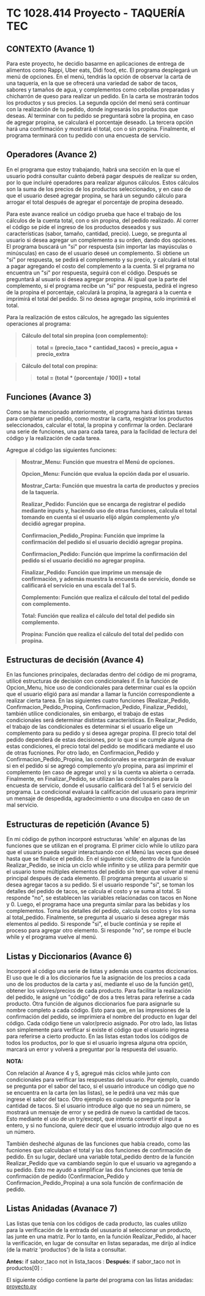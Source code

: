 # TC 1028.414 Proyecto - TAQUERÍA TEC
## CONTEXTO (Avance 1)
Para este proyecto, he decidio basarme en aplicaciones de entrega de alimentos como Rappi, Uber eats, Didi food, etc. El programa desplegará un menú de opciones. En el menú, tendrás la opción de observar la carta de una taquería, en la que se ofrecerá una variedad de sabor de tacos, sabores y tamaños de agua, y complementos como cebollas preparadas y chicharrón de queso para realizar un pedido. En la carta se mostrarán todos los productos y sus precios. La segunda opción del menú será continuar con la realización de tu pedido, donde ingresarás los productos que deseas. Al terminar con tu pedido se preguntará sobre la propina, en caso de agregar propina, se calculará el porcentaje deseado. La tercera opción hará una confirmación y mostrará el total, con o sin propina. Finalmente, el programa terminará con tu pedido con una encuesta de servicio.
## Operadores (Avance 2)
En el programa que estoy trabajando, habrá una sección en la que el usuario podrá consultar cuánto deberá pagar después de realizar su orden, por lo que incluiré operadores para realizar algunos cálculos. Estos cálculos son la suma de los precios de los productos seleccionados, y en caso de que el usuario deseé agregar propina, se hará un segundo cálculo para arrogar el total después de agregar el porcentaje de propina deseado.

Para este avance realicé un código prueba que hace el trabajo de los cálculos de la cuenta total, con o sin propina, del pedido realizado. Al correr el código se pide el ingreso de los productos deseados y sus características (sabor, tamaño, cantidad, precio). Luego, se pregunta al usuario si desea agregar un complemento a su orden, dando dos opciones. El programa buscará un "si" por respuesta (sin importar las mayúsculas o minúsculas) en caso de el usuario deseé un complemento. Si obtiene un "si" por respuesta, se pedirá el complemento y su precio, y calculará el total a pagar agregando el costo del complemento a la cuenta. Si el prgrama no encuentra un "si" por respuesta, seguirá con el código. Después se preguntará al usuario si desea agregar propina. Al igual que la parte del complemento, si el programa recibe un "si" por respuesta, pedirá el ingreso de la propina el porcentaje, calculará la propina, la agregará a la cuenta e imprimirá el total del pedido. Si no desea agregar propina, solo imprimirá el total.

Para la realización de estos cálculos, he agregado las siguientes operaciones al programa:

>**Cálculo del total sin propina (con complemento):**
>
>>**total = (precio_taco * cantidad_tacos) + precio_agua + precio_extra**

>**Cálculo del total con propina:**
>
>>**total = (total * (porcentaje / 100)) + total**

## Funciones (Avance 3)
Como se ha mencionado anteriormente, el programa hará distintas tareas para completar un pedido, como mostrar la carta, resgistrar los productos seleccionados, calcular el total, la propina y confirmar la orden. Declararé una serie de funciones, una para cada tarea, para la facilidad de lectura del código y la realización de cada tarea. 

Agregue al código las siguientes funciones:

>**Mostrar_Menu: Función que muestra el Menú de opciones.**
>
>**Opcion_Menu: Función que evalua la opción dada por el usuario.**
>
>**Mostrar_Carta: Función que muestra la carta de productos y precios de la taquería.**
>
>**Realizar_Pedido: Función que se encarga de registrar el pedido mediante inputs y, haciendo uso de otras funciones, calcula el total tomando en cuenta si el usuario elijó algún complemento y/o decidió agregar propina.**
>
>**Confirmacion_Pedido_Propina: Función que imprime la confirmación del pedido si el usuario decidió agregar propina.**
>
>**Confirmacion_Pedido: Función que imprime la confirmación del pedido si el usuario decidió no agregar propina.**
>
>**Finalizar_Pedido: Función que imprime un mensaje de confirmación, y además muestra la encuesta de servicio, donde se calificará el servicio en una escala del 1 al 5.**
>
>**Complemento: Función que realiza el cálculo del total del pedido con complemento.**
>
>**Total: Función que realiza el cálculo del total del pedido sin complemento.**
>
>**Propina: Función que realiza el cálculo del total del pedido con propina.**

## Estructuras de decisión (Avance 4)
En las funciones principales, declaradas dentro del código de mi programa, utilicé estructuras de decisión con condicionales if. En la función de Opcion_Menu, hice uso de condicionales para determinar cual es la opción que el usuario eligió para así mandar a llamar la función correspondiente a realizar cierta tarea. En las siguientes cuatro funciones (Realizar_Pedido, Confirmacion_Pedido_Propina, Confirmacion_Pedido, Finalizar_Pedido), también utilice condicionales, sin embargo, el trabajo de estas condicionales será determinar distintas características. En Realizar_Pedido, el trabajo de las condicionales es determinar si el usuario elige un complemento para su pedido y si desea agregar propina. El precio total del pedido dependerá de estas decisiones, por lo que si se cumple alguna de estas condiciones, el precio total del pedido se modificará mediante el uso de otras fucniones. Por otro lado, en Confirmacion_Pedido y Confirmacion_Pedido_Propina, las condicionales se encargarán de evaluar si en el pedido sí se agregó complemento y/o propina, para así imprimir el complemento (en caso de agregar uno) y si la cuenta va abierta o cerrada. Finalmente, en Finalizar_Pedido, se utilizan las condicionales para la encuesta de servicio, donde el ususario calificará del 1 al 5 el servicio del programa. La condicional evaluará la calificación del ususario para imprimir un mensaje de despedida, agradecimiento o una disculpa en caso de un mal servicio.

## Estructuras de repetición (Avance 5)
En mi código de python incorporé estructuras 'while' en algunas de las funciones que se utilizan en el programa. El primer ciclo while lo utilizo para que el usuario pueda seguir interactuando con el Menú las veces que deseé hasta que se finalice el pedido. En el siguiente ciclo, dentro de la función Realizar_Pedido, se inicia un ciclo while infinito y se utiliza para permitir que el usuario tome múltiples elementos del pedido sin tener que volver al menú principal después de cada elemento. El programa pregunta al usuario si desea agregar tacos a su pedido. Si el usuario responde "si", se toman los detalles del pedido de tacos, se calcula el costo y se suma al total. Si responde "no", se establecen las variables relacionadas con tacos en None y 0. Luego, el programa hace una pregunta similar para las bebidas y los complementos. Toma los detalles del pedido, calcula los costos y los suma al total_pedido. Finalmente, se pregunta al usuario si desea agregar más elementos al pedido. Si responde "si", el bucle continúa y se repite el proceso para agregar otro elemento. Si responde "no", se rompe el bucle while y el programa vuelve al menú.

## Listas y Diccionarios (Avance 6)
Incorporé al código una serie de listas y además unos cuantos diccionarios. El uso que le di a los diccionarios fue la asignación de los precios a cada uno de los productos de la carta y así, mediante el uso de la función get(), obtener los valores/precios de cada producto. Para facilitar la realización del pedido, le asigné un "código" de dos a tres letras para referirse a cada producto. Otra función de algunos diccionarios fue para asignarle su nombre completo a cada código. Esto para que, en las impresiones de la confirmación del pedido, se imprimiera el nombre del producto en lugar del código. Cada código tiene un valor/precio asignado. Por otro lado, las listas son simplemente para verificar si existe el código que el usuario ingresa para referirse a cierto producto. En las listas estan todos los códigos de todos los productos, por lo que si el usuario ingresa alguna otra opción, marcará un error y volverá a preguntar por la respuesta del usuario.

**NOTA:**

Con relación al Avance 4 y 5, agregué más ciclos while junto con condicionales para verificar las respuestas del usuario. Por ejemplo, cuando se pregunta por el sabor del taco, si el usuario introduce un código que no se encuentra en la carta (en las listas), se le pedirá una vez más que ingrese el sabor del taco. Otro ejemplo es cuando se pregunta por la cantidad de tacos. Si el usuario introduce algo que no sea un número, se mostrará un mensaje de error y se pedirá de nuevo la cantidad de tacos. Esto mediante el uso de un try/except, que intenta convertir el input a entero, y si no funciona, quiere decir que el usuario introdujo algo que no es un número.

También desheché algunas de las funciones que había creado, como las fucniones que calculaban el total y las dos funciones de confirmación de pedido. En su lugar, declaré una variable total_pedido dentro de la función Realizar_Pedido que va cambiando según lo que el usuario va agregando a su pedido. Esto me ayudó a simplificar las dos funciones que tenía de confirmación de pedido (Confirmacion_Pedido y Confirmacion_Pedido_Propina) a una sola función de confirmación de pedido.

## Listas Anidadas (Avanace 7)
Las listas que tenía con los códigos de cada producto, las cuales utilizo para la verificación de la entrada del ususario al seleccionar un producto, las junte en una matriz. Por lo tanto, en la función Realizar_Pedido, al hacer la verificación, en lugar de consultar en listas separadas, me dirijo al índice (de la matriz 'productos') de la lista a consultar. 

**Antes:** if sabor_taco not in lista_tacos :
**Después:** if sabor_taco not in productos[0] :

El siguiente código contiene la parte del programa con las listas anidadas: [proyecto.py](proyecto.py)
